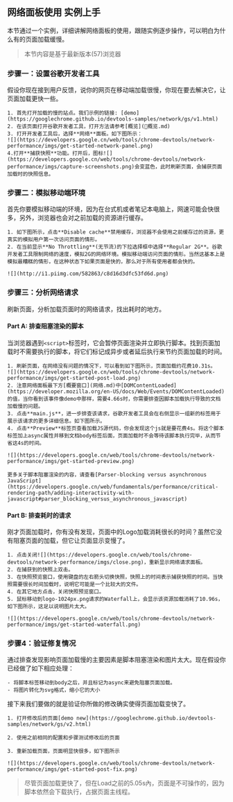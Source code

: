 ## 网络面板使用 实例上手

本节通过一个实例，详细讲解网络面板的使用，跟随实例逐步操作，可以明白为什么有的页面加载缓慢。

> 本节内容是基于最新版本(57)浏览器

### 步骤一：设置谷歌开发者工具

假设你现在接到用户反馈，说你的网页在移动端加载很慢，你现在要去解决它，让页面加载更快一些。

    1. 首先打开加载的慢的站点。我们示例的链接: [demo](https://googlechrome.github.io/devtools-samples/network/gs/v1.html)
    2. 在该页面打开谷歌开发者工具，打开方法请参考[概览](概览.md)
    3. 打开开发者工具后，选择**网络**面板。如下图所示：
    ![](https://developers.google.cn/web/tools/chrome-devtools/network-performance/imgs/get-started-network-panel.png)
    4.打开**捕获快照**功能。打开后，图标![](https://developers.google.cn/web/tools/chrome-devtools/network-performance/imgs/capture-screenshots.png)会变蓝色，此时刷新页面，会捕获页面加载时的快照信息。
    
### 步骤二：模拟移动端环境

首先你要模拟移动端的环境，因为在台式机或者笔记本电脑上，网速可能会快很多，另外，浏览器也会对之前加载的资源进行缓存。

    1. 如下图所示，点击**Disable cache**禁用缓存，浏览器不会使用之前缓存过的资源，更真实的模拟用户第一次访问页面的情形。
    2. 在当前显示**No Throttling**(无节流)的下拉选择框中选择**Regular 2G**。谷歌开发者工具限制网络的速度，模拟2G的网络环境。模拟移动端访问页面的情形。当然这基本上是模拟最糟糕的情形，在这种状态下如果页面是快的，那么对于所有使用者都会快的。
    
    ![](http://i1.piimg.com/582863/c8d16d3dfc53fd6d.png)
    
### 步骤三：分析网络请求

刷新页面，分析加载页面时的网络请求，找出耗时的地方。

#### Part A: 排查阻塞渲染的脚本

当浏览器遇到```<script>```标签时，它会暂停页面渲染并立即执行脚本。找到页面加载时不需要执行的脚本，将它们标记成异步或者延后执行来节约页面加载的时间。

    1. 刷新页面，在网络没有问题的情况下，可以看到如下图所示，页面加载约花费10.31s。
    ![](https://developers.google.cn/web/tools/chrome-devtools/network-performance/imgs/get-started-post-load.png)  
    2. 注意网络面板最下方[概要窗口](网络.md)中[DOMContentLoaded](https://developer.mozilla.org/en-US/docs/Web/Events/DOMContentLoaded)的值，当你看到该事件像demo中那样，需要4.66s时，你需要排查因脚本加载执行导致的文档加载慢的问题。
    3. 点击**main.js**，进一步排查该请求，谷歌开发者工具会在右侧显示一组新的标签用于展示该请求的更多详细信息。如下图所示。
    4. 点击**Preview**标签页查看加载JS源代码，你会发现这个js就是要花费4s。将这个脚本标签加上async属性并移到文档body标签后面，页面加载时不会等待该脚本执行完毕，从而节省这4s的时间。
    
    ![](https://developers.google.cn/web/tools/chrome-devtools/network-performance/imgs/get-started-preview.png)
    
    更多关于脚本阻塞渲染的内容，请查看[Parser-blocking versus asynchronous JavaScript](https://developers.google.cn/web/fundamentals/performance/critical-rendering-path/adding-interactivity-with-javascript#parser_blocking_versus_asynchronous_javascript)
    
#### Part B: 排查耗时的请求

刚才页面加载时，你有没有发现，页面中的Logo加载消耗很长的时间？虽然它没有阻塞页面的加载，但它让页面显示变慢了。
    
    1. 点击关闭![](https://developers.google.cn/web/tools/chrome-devtools/network-performance/imgs/close.png)，重新显示网络请求面板。
    2. 在捕获到的快照上双击。
    3. 在快照预览窗口，使用键盘的左右箭头切换快照，快照上的时间表示捕获快照的时间。当快照需要很长时间加载时，说明它可能是一个比较大的文件。
    4. 在其它地方点击，关闭快照预览窗口。
    5. 鼠标移动到logo-1024px.png请求的Waterfall上，会显示该资源加载消耗了10.96s，如下图所示，这足以说明图片太大。
    
    ![](https://developers.google.cn/web/tools/chrome-devtools/network-performance/imgs/get-started-waterfall.png)
    
### 步骤4：验证修复情况

通过排查发现影响页面加载慢的主要因素是脚本阻塞渲染和图片太大。现在假设你已经做了如下相应处理：

    - 将脚本标签移动到body之后，并且标记为async来避免阻塞页面加载。
    - 将图片转化为svg格式，缩小它的大小
    
接下来我们要做的就是验证你所做的修改确实使得页面加载变快了。

    1. 打开修改后的页面[demo new](https://googlechrome.github.io/devtools-samples/network/gs/v2.html)
    
    2. 使用之前相同的配置和步骤测试修改后的页面
    
    3. 重新加载页面，页面明显快很多，如下图所示
    
    ![](https://developers.google.cn/web/tools/chrome-devtools/network-performance/imgs/get-started-post-fix.png)
    
> 尽管页面加载更快了，但在Load之前的5.05s內，页面是不可操作的，因为脚本依然会下载执行，占据页面主线程。


    
